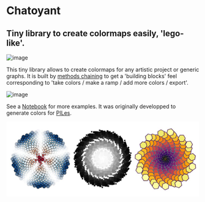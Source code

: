 # Chatoyant
## Tiny library to create colormaps easily, 'lego-like'.

![image](https://user-images.githubusercontent.com/60986961/203571588-1971e4a1-77db-403c-964d-89222460cfea.png)


This tiny library allows to create colormaps for any artistic project or generic graphs. It is built by [methods chaining](https://calmcode.io/method-chains/introduction.html) to get a 'building blocks' feel corresponding to 'take colors / make a ramp / add more colors / export'.

![image](https://user-images.githubusercontent.com/60986961/203570576-f895e51c-9440-4d9d-991c-eb7de69ee2ec.png)

See a [Notebook](https://github.com/Sylvain-Deposit/Chatoyant/blob/main/Chatoyant%20Example.ipynb) for more examples.
It was originally developped to generate colors for [PILes](https://github.com/Sylvain-Deposit/PILes).

![PILes](https://github.com/Sylvain-Deposit/PILes/raw/main/docs/title_1.jpg)
